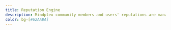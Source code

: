 ```yaml
---
title: Reputation Engine
description: Mindplex community members and users' reputations are managed by the main engine.
color: bg-[#62AABA]
---
```



